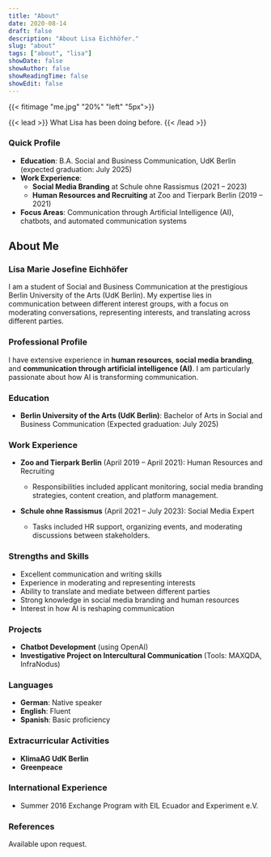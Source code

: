 ```yaml
---
title: "About"
date: 2020-08-14
draft: false
description: "About Lisa Eichhöfer."
slug: "about"
tags: ["about", "lisa"]
showDate: false
showAuthor: false
showReadingTime: false
showEdit: false
---
```


{{< fitimage "me.jpg" "20%" "left" "5px">}}

{{< lead >}}
What Lisa has been doing before.
{{< /lead >}}

### Quick Profile
- **Education**: B.A. Social and Business Communication, UdK Berlin (expected graduation: July 2025)
- **Work Experience**:
  - **Social Media Branding** at Schule ohne Rassismus (2021 – 2023)
  - **Human Resources and Recruiting** at Zoo and Tierpark Berlin (2019 – 2021)
- **Focus Areas**: Communication through Artificial Intelligence (AI), chatbots, and automated communication systems

## About Me

### Lisa Marie Josefine Eichhöfer

I am a student of Social and Business Communication at the prestigious Berlin University of the Arts (UdK Berlin). My expertise lies in communication between different interest groups, with a focus on moderating conversations, representing interests, and translating across different parties.

### Professional Profile
I have extensive experience in **human resources**, **social media branding**, and **communication through artificial intelligence (AI)**. I am particularly passionate about how AI is transforming communication.

### Education
- **Berlin University of the Arts (UdK Berlin)**: Bachelor of Arts in Social and Business Communication (Expected graduation: July 2025)

### Work Experience
- **Zoo and Tierpark Berlin** (April 2019 – April 2021): Human Resources and Recruiting
  - Responsibilities included applicant monitoring, social media branding strategies, content creation, and platform management.
  
- **Schule ohne Rassismus** (April 2021 – July 2023): Social Media Expert
  - Tasks included HR support, organizing events, and moderating discussions between stakeholders.

### Strengths and Skills
- Excellent communication and writing skills
- Experience in moderating and representing interests
- Ability to translate and mediate between different parties
- Strong knowledge in social media branding and human resources
- Interest in how AI is reshaping communication

### Projects
- **Chatbot Development** (using OpenAI)
- **Investigative Project on Intercultural Communication** (Tools: MAXQDA, InfraNodus)

### Languages
- **German**: Native speaker
- **English**: Fluent
- **Spanish**: Basic proficiency

### Extracurricular Activities
- **KlimaAG UdK Berlin**
- **Greenpeace**

### International Experience
- Summer 2016 Exchange Program with EIL Ecuador and Experiment e.V.

### References
Available upon request.